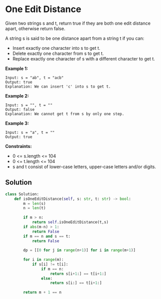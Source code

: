 <h1>One Edit Distance</h1>

<p>
Given two strings s and t, return true if they are both one edit distance apart, otherwise return false.

A string s is said to be one distance apart from a string t if you can:

- Insert exactly one character into s to get t.
- Delete exactly one character from s to get t.
- Replace exactly one character of s with a different character to get t.

</p>

<b>Example 1:</b>

    Input: s = "ab", t = "acb"
    Output: true
    Explanation: We can insert 'c' into s to get t.
    
<b>Example 2:</b>

    Input: s = "", t = ""
    Output: false
    Explanation: We cannot get t from s by only one step.
    
<b>Example 3:</b>

    Input: s = "a", t = ""
    Output: true

<b>Constraints:</b>

- 0 <= s.length <= 104
- 0 <= t.length <= 104
- s and t consist of lower-case letters, upper-case letters and/or digits.

<h2>Solution</h2>

```python
class Solution:
    def isOneEditDistance(self, s: str, t: str) -> bool:
        m = len(s)
        n = len(t)
        
        if m > n:
            return self.isOneEditDistance(t,s)
        if abs(m-n) > 1:
            return False
        if m == n and s == t:
            return False
        
        dp = [[0 for j in range(n+1)] for i in range(m+1)]
        
        for i in range(m):
            if s[i] != t[i]:
                if m == n:
                    return s[i+1:] == t[i+1:]
                else:
                    return s[i:] == t[i+1:]
                
        return m + 1 == n
```
